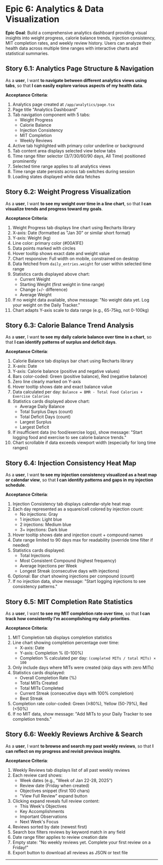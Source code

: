 # Epic 6: Analytics & Data Visualization

**Epic Goal**: Build a comprehensive analytics dashboard providing visual insights into weight progress, calorie balance trends, injection consistency, MIT completion rates, and weekly review history. Users can analyze their health data across multiple time ranges with interactive charts and statistical summaries.

## Story 6.1: Analytics Page Structure & Navigation

As a **user**,
I want **to navigate between different analytics views using tabs**,
so that **I can easily explore various aspects of my health data**.

**Acceptance Criteria**:

1. Analytics page created at `/app/analytics/page.tsx`
2. Page title "Analytics Dashboard"
3. Tab navigation component with 5 tabs:
   - Weight Progress
   - Calorie Balance
   - Injection Consistency
   - MIT Completion
   - Weekly Reviews
4. Active tab highlighted with primary color underline or background
5. Tab content area displays selected view below tabs
6. Time range filter selector (3/7/30/60/90 days, All Time) positioned prominently
7. Selected time range applies to all analytics views
8. Time range state persists across tab switches during session
9. Loading states displayed while data fetches

## Story 6.2: Weight Progress Visualization

As a **user**,
I want **to see my weight over time in a line chart**,
so that **I can visualize trends and progress toward my goals**.

**Acceptance Criteria**:

1. Weight Progress tab displays line chart using Recharts library
2. X-axis: Date (formatted as "Jan 30" or similar short format)
3. Y-axis: Weight (kg)
4. Line color: primary color (#00A1FE)
5. Data points marked with circles
6. Hover tooltip shows exact date and weight value
7. Chart responsive: Full width on mobile, constrained on desktop
8. Data fetched from `daily_entries.weight` for user within selected time range
9. Statistics cards displayed above chart:
   - Current Weight
   - Starting Weight (first weight in time range)
   - Change (+/- difference)
   - Average Weight
10. If no weight data available, show message: "No weight data yet. Log your weight on the Daily Tracker."
11. Chart adapts Y-axis scale to data range (e.g., 65-75kg, not 0-100kg)

## Story 6.3: Calorie Balance Trend Analysis

As a **user**,
I want **to see my daily calorie balance over time in a chart**,
so that **I can identify patterns of surplus and deficit days**.

**Acceptance Criteria**:

1. Calorie Balance tab displays bar chart using Recharts library
2. X-axis: Date
3. Y-axis: Calorie balance (positive and negative values)
4. Bars color-coded: Green (positive balance), Red (negative balance)
5. Zero line clearly marked on Y-axis
6. Hover tooltip shows date and exact balance value
7. Data calculated per day: `Balance = BMR - Total Food Calories + Exercise Calories`
8. Statistics cards displayed above chart:
   - Average Daily Balance
   - Total Surplus Days (count)
   - Total Deficit Days (count)
   - Largest Surplus
   - Largest Deficit
9. If insufficient data (no food/exercise logs), show message: "Start logging food and exercise to see calorie balance trends."
10. Chart scrollable if data exceeds viewport width (especially for long time ranges)

## Story 6.4: Injection Consistency Heat Map

As a **user**,
I want **to see my injection consistency visualized as a heat map or calendar view**,
so that **I can identify patterns and gaps in my injection schedule**.

**Acceptance Criteria**:

1. Injection Consistency tab displays calendar-style heat map
2. Each day represented as a square/cell colored by injection count:
   - No injections: Gray
   - 1 injection: Light blue
   - 2 injections: Medium blue
   - 3+ injections: Dark blue
3. Hover tooltip shows date and injection count + compound names
4. Date range limited to 90 days max for readability (override time filter if needed)
5. Statistics cards displayed:
   - Total Injections
   - Most Consistent Compound (highest frequency)
   - Average Injections per Week
   - Longest Streak (consecutive days with injections)
6. Optional: Bar chart showing injections per compound (count)
7. If no injection data, show message: "Start logging injections to see consistency patterns."

## Story 6.5: MIT Completion Rate Statistics

As a **user**,
I want **to see my MIT completion rate over time**,
so that **I can track how consistently I'm accomplishing my daily priorities**.

**Acceptance Criteria**:

1. MIT Completion tab displays completion statistics
2. Line chart showing completion percentage over time:
   - X-axis: Date
   - Y-axis: Completion % (0-100%)
   - Completion % calculated per day: `(completed MITs / total MITs) × 100`
3. Only include days where MITs were created (skip days with zero MITs)
4. Statistics cards displayed:
   - Overall Completion Rate (%)
   - Total MITs Created
   - Total MITs Completed
   - Current Streak (consecutive days with 100% completion)
   - Best Streak
5. Completion rate color-coded: Green (≥80%), Yellow (50-79%), Red (<50%)
6. If no MIT data, show message: "Add MITs to your Daily Tracker to see completion trends."

## Story 6.6: Weekly Reviews Archive & Search

As a **user**,
I want **to browse and search my past weekly reviews**,
so that **I can reflect on my progress and revisit previous insights**.

**Acceptance Criteria**:

1. Weekly Reviews tab displays list of all past weekly reviews
2. Each review card shows:
   - Week dates (e.g., "Week of Jan 22-28, 2025")
   - Review date (Friday when created)
   - Objectives snippet (first 100 chars)
   - "View Full Review" expand button
3. Clicking expand reveals full review content:
   - This Week's Objectives
   - Key Accomplishments
   - Important Observations
   - Next Week's Focus
4. Reviews sorted by date (newest first)
5. Search box filters reviews by keyword match in any field
6. Date range filter applies to review creation date
7. Empty state: "No weekly reviews yet. Complete your first review on a Friday!"
8. Export button to download all reviews as JSON or text file

---
